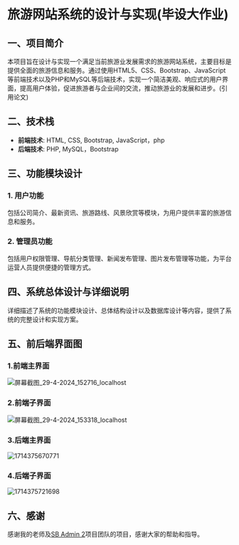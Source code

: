 # 旅游网站系统的设计与实现(毕设大作业)

## 一、项目简介
本项目旨在设计与实现一个满足当前旅游业发展需求的旅游网站系统，主要目标是提供全面的旅游信息和服务。通过使用HTML5、CSS、Bootstrap、JavaScript等前端技术以及PHP和MySQL等后端技术，实现一个简洁美观、响应式的用户界面，提高用户体验，促进旅游者与企业间的交流，推动旅游业的发展和进步。(引用论文)

## 二、技术栈
- **前端技术**: HTML, CSS, Bootstrap, JavaScript，php
- **后端技术**: PHP, MySQL，Bootstrap

## 三、功能模块设计
### 1. 用户功能
包括公司简介、最新资讯、旅游路线、风景欣赏等模块，为用户提供丰富的旅游信息和服务。

### 2. 管理员功能
包括用户权限管理、导航分类管理、新闻发布管理、图片发布管理等功能，为平台运营人员提供便捷的管理方式。

## 四、系统总体设计与详细说明
详细描述了系统的功能模块设计、总体结构设计以及数据库设计等内容，提供了系统的完整设计和实现方案。

## 五、前后端界面图
### 1.前端主界面
![屏幕截图_29-4-2024_152716_localhost](https://github.com/asd2261/bysj-lvwz/assets/139621324/d0e7218b-a522-4ccd-93c0-efa890e7a345)

### 2.前端子界面
![屏幕截图_29-4-2024_153318_localhost](https://github.com/asd2261/bysj-lvwz/assets/139621324/efe79ec3-f6ae-4ab8-95bc-85524b19c47c)

### 3.后端主界面
![1714375670771](https://github.com/asd2261/bysj-lvwz/assets/139621324/5505f618-a9e9-44a6-b759-440ee9e3e34c)

### 4.后端子界面
![1714375721698](https://github.com/asd2261/bysj-lvwz/assets/139621324/d9e956a9-6f2a-4654-b7cc-ddc38a3355be)

## 六、感谢
感谢我的老师及[SB Admin 2](https://github.com/startbootstrap/startbootstrap-sb-admin-2)项目团队的项目，感谢大家的帮助和指导。
